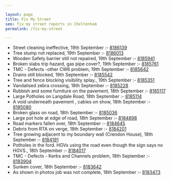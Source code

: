 ```yaml
---

layout: page
title: Fix My Street
seo: fix my street reports in Cheltenham
permalink: /fix-my-street

---
```


<!-- fix_marker starts -->

- Street cleaning ineffective, 19th September :- [8186139](https://www.fixmystreet.com/report/8186139)
- Tree stump not replaced, 19th September :- [8186013](https://www.fixmystreet.com/report/8186013)
- Wooden Safety barrier still not repaired, 19th September :- [8185941](https://www.fixmystreet.com/report/8185941)
- Broken slabs trip hazard, gas pipe cover?, 19th September :- [8185761](https://www.fixmystreet.com/report/8185761)
- TMC - Defects -other CW6 problem, 19th September :- [8185642](https://www.fixmystreet.com/report/8185642)
- Drains still blocked, 19th September :- [8185542](https://www.fixmystreet.com/report/8185542)
- Tree and fence blocking visibility splay., 19th September :- [8185351](https://www.fixmystreet.com/report/8185351)
- Vandalised zebra crossing, 18th September :- [8185228](https://www.fixmystreet.com/report/8185228)
- Rubbish and some furniture on the pavement, 18th September :- [8185117](https://www.fixmystreet.com/report/8185117)
- Large Potholes on Langdale Road, 18th September :- [8185114](https://www.fixmystreet.com/report/8185114)
- A void underneath pavement , cables on show, 18th September :- [8185080](https://www.fixmystreet.com/report/8185080)
- Broken glass on road, 18th September :- [8185036](https://www.fixmystreet.com/report/8185036)
- Large pot hole at edge of road, 18th September :- [8184898](https://www.fixmystreet.com/report/8184898)
- Road markers fallen over, 18th September :- [8184645](https://www.fixmystreet.com/report/8184645)
- Debris from RTA on verge, 18th September :- [8184201](https://www.fixmystreet.com/report/8184201)
- Tree growing adjacent to my boundary wall (Crendon House), 18th September :- [8184191](https://www.fixmystreet.com/report/8184191)
- Potholes in the ford. HGVs using the road even though the sign says no HGVS., 18th September :- [8184017](https://www.fixmystreet.com/report/8184017)
- TMC - Defects - Kerbs and Channels problem, 18th September :- [8183904](https://www.fixmystreet.com/report/8183904)
- Sunken cover, 18th September :- [8183642](https://www.fixmystreet.com/report/8183642)
- As shown in photos job was not complete, 18th September :- [8183473](https://www.fixmystreet.com/report/8183473)

<!-- fix_marker ends -->